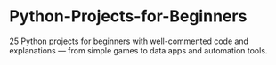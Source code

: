 # Python-Projects-for-Beginners
25 Python projects for beginners with well-commented code and explanations — from simple games to data apps and automation tools.
